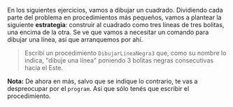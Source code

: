 En los siguientes ejercicios, vamos a dibujar un cuadrado. Dividiendo cada parte del problema en procedimientos más pequeños, vamos a plantear la siguiente **estrategia**: construir al cuadrado como tres líneas de tres bolitas, una encima de la otra. Se ve que vamos a necesitar un comando para dibujar una línea, así que arranquemos por ahí.

> Escribí un procedimiento `DibujarLineaNegra3` que, como su nombre lo indica, "dibuje una línea" poniendo 3 bolitas negras consecutivas hacia el Este.

**Nota:** De ahora en más, salvo que se indique lo contrario, te vas a despreocupar por el `program`. Así que sólo tenés que escribir el procedimiento.